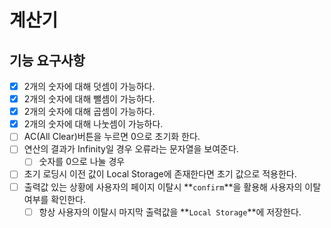 # 계산기

## 기능 요구사항

- [x] 2개의 숫자에 대해 덧셈이 가능하다.
- [x] 2개의 숫자에 대해 뺄셈이 가능하다.
- [x] 2개의 숫자에 대해 곱셈이 가능하다.
- [x] 2개의 숫자에 대해 나눗셈이 가능하다.
- [ ] AC(All Clear)버튼을 누르면 0으로 초기화 한다.
- [ ] 연산의 결과가 Infinity일 경우 오류라는 문자열을 보여준다.
  - [ ] 숫자를 0으로 나눌 경우
- [ ] 초기 로딩시 이전 값이 Local Storage에 존재한다면 초기 값으로 적용한다.
- [ ] 출력값 있는 상황에 사용자의 페이지 이탈시 **`confirm`**을 활용해 사용자의 이탈 여부를 확인한다.
  - [ ] 항상 사용자의 이탈시 마지막 출력값을 **`Local Storage`**에 저장한다.
